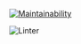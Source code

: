 [![Maintainability](https://api.codeclimate.com/v1/badges/a99a88d28ad37a79dbf6/maintainability)](https://codeclimate.com/github/codeclimate/codeclimate/maintainability)

![Linter](https://github.com/eisenstern/php-project-lvl1/workflows/My-Actions/badge.svg)
